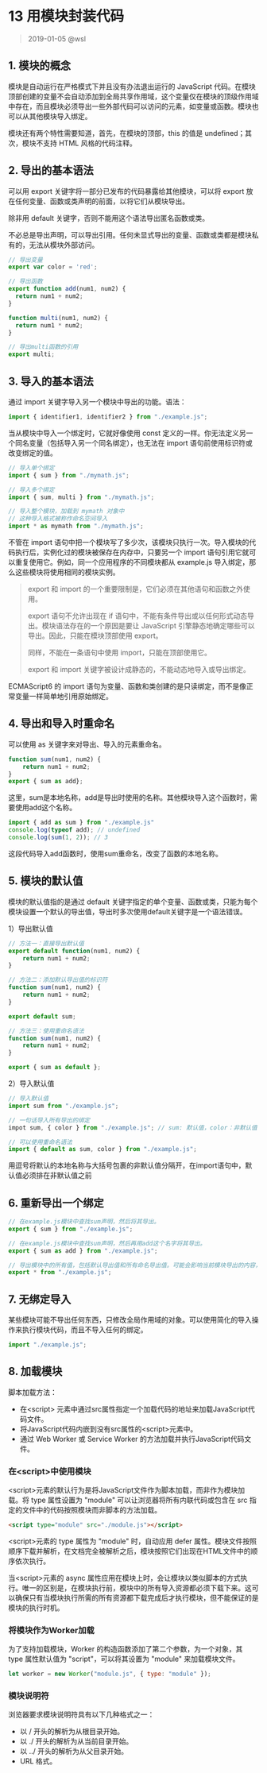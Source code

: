 # 13 用模块封装代码

> 2019-01-05 @wsl

## 1. 模块的概念

模块是自动运行在严格模式下并且没有办法退出运行的 JavaScript 代码。在模块顶部创建的变量不会自动添加到全局共享作用域，这个变量仅在模块的顶级作用域中存在，而且模块必须导出一些外部代码可以访问的元素，如变量或函数。模块也可以从其他模块导入绑定。

模块还有两个特性需要知道，首先，在模块的顶部，this 的值是 undefined；其次，模块不支持 HTML 风格的代码注释。



## 2. 导出的基本语法

可以用 export 关键字将一部分已发布的代码暴露给其他模块，可以将 export 放在任何变量、函数或类声明的前面，以将它们从模块导出。

除非用 default 关键字，否则不能用这个语法导出匿名函数或类。

不必总是导出声明，可以导出引用。任何未显式导出的变量、函数或类都是模块私有的，无法从模块外部访问。

```javascript
// 导出变量
export var color = 'red';

// 导出函数
export function add(num1, num2) {
  return num1 + num2;
}

function multi(num1, num2) {
  return num1 * num2;
}

// 导出multi函数的引用
export multi;
```



## 3. 导入的基本语法

通过 import 关键字导入另一个模块中导出的功能。语法：

```javascript
import { identifier1, identifier2 } from "./example.js";
```

当从模块中导入一个绑定时，它就好像使用 const 定义的一样。你无法定义另一个同名变量（包括导入另一个同名绑定），也无法在 import 语句前使用标识符或改变绑定的值。

```javascript
// 导入单个绑定
import { sum } from "./mymath.js";

// 导入多个绑定
import { sum, multi } from "./mymath.js";

// 导入整个模块，加载到 mymath 对象中
// 这种导入格式被称作命名空间导入
import * as mymath from "./mymath.js";
```

不管在 import 语句中把一个模块写了多少次，该模块只执行一次。导入模块的代码执行后，实例化过的模块被保存在内存中，只要另一个 import 语句引用它就可以重复使用它。例如，同一个应用程序的不同模块都从 example.js 导入绑定，那么这些模块将使用相同的模块实例。

> export 和 import 的一个重要限制是，它们必须在其他语句和函数之外使用。
>
> export 语句不允许出现在 if 语句中，不能有条件导出或以任何形式动态导出。模块语法存在的一个原因是要让 JavaScript 引擎静态地确定哪些可以导出。因此，只能在模块顶部使用 export。
>
> 同样，不能在一条语句中使用 import，只能在顶部使用它。
>
> export 和 import 关键字被设计成静态的，不能动态地导入或导出绑定。

ECMAScript6 的 import 语句为变量、函数和类创建的是只读绑定，而不是像正常变量一样简单地引用原始绑定。



## 4. 导出和导入时重命名

可以使用 as 关键字来对导出、导入的元素重命名。

```javascript
function sum(num1, num2) {
    return num1 + num2;
}
export { sum as add};
```

这里，sum是本地名称，add是导出时使用的名称。其他模块导入这个函数时，需要使用add这个名称。

```javascript
import { add as sum } from "./example.js"
console.log(typeof add); // undefined
console.log(sum(1, 2)); // 3
```

这段代码导入add函数时，使用sum重命名，改变了函数的本地名称。



## 5. 模块的默认值

模块的默认值指的是通过 default 关键字指定的单个变量、函数或类，只能为每个模块设置一个默认的导出值，导出时多次使用default关键字是一个语法错误。

1）导出默认值

```javascript
// 方法一：直接导出默认值
export default function(num1, num2) {
    return num1 + num2;
}

// 方法二：添加默认导出值的标识符
function sum(num1, num2) {
    return num1 + num2;
}

export default sum;

// 方法三：使用重命名语法
function sum(num1, num2) {
    return num1 + num2;
}

export { sum as default };
```



2）导入默认值

```javascript
// 导入默认值
import sum from "./example.js";

// 一句话导入所有导出的绑定
impot sum, { color } from "./example.js"; // sum: 默认值，color：非默认值

// 可以使用重命名语法
import { default as sum, color } from "./example.js";
```

用逗号将默认的本地名称与大括号包裹的非默认值分隔开，在import语句中，默认值必须排在非默认值之前



## 6. 重新导出一个绑定

```javascript
// 在example.js模块中查找sum声明，然后将其导出。
export { sum } from "./example.js";

// 在example.js模块中查找sum声明，然后再用add这个名字将其导出。
export { sum as add } from "./example.js";

// 导出模块中的所有值，包括默认导出值和所有命名导出值。可能会影响当前模块导出的内容，如默认导出。
export * from "./example.js";
```



## 7. 无绑定导入

某些模块可能不导出任何东西，只修改全局作用域的对象。可以使用简化的导入操作来执行模块代码，而且不导入任何的绑定。

```javascript
import "./example.js";
```



## 8. 加载模块

脚本加载方法：

- 在\<script\> 元素中通过src属性指定一个加载代码的地址来加载JavaScript代码文件。
- 将JavaScript代码内嵌到没有src属性的\<script\>元素中。
- 通过 Web Worker 或 Service Worker 的方法加载并执行JavaScript代码文件。

### 在\<script\>中使用模块

\<script\>元素的默认行为是将JavaScript文件作为脚本加载，而非作为模块加载。将 type 属性设置为 "module" 可以让浏览器将所有内联代码或包含在 src 指定的文件中的代码按照模块而非脚本的方法加载。

```html
<script type="module" src="./module.js"></script>
```

\<script\>元素的 type 属性为 "module" 时，自动应用 defer 属性。模块文件按照顺序下载并解析，在文档完全被解析之后，模块按照它们出现在HTML文件中的顺序依次执行。 

当\<script\>元素的 async 属性应用在模块上时，会让模块以类似脚本的方式执行。唯一的区别是，在模块执行前，模块中的所有导入资源都必须下载下来。这可以确保只有当模块执行所需的所有资源都下载完成后才执行模块，但不能保证的是模块的执行时机。

### 将模块作为Worker加载

为了支持加载模块，Worker 的构造函数添加了第二个参数，为一个对象，其 type 属性默认值为 "script"，可以将其设置为 "module" 来加载模块文件。

```javascript
let worker = new Worker("module.js", { type: "module" });
```

### 模块说明符

浏览器要求模块说明符具有以下几种格式之一：

- 以 / 开头的解析为从根目录开始。
- 以 ./ 开头的解析为从当前目录开始。
- 以 ../ 开头的解析为从父目录开始。
- URL 格式。

